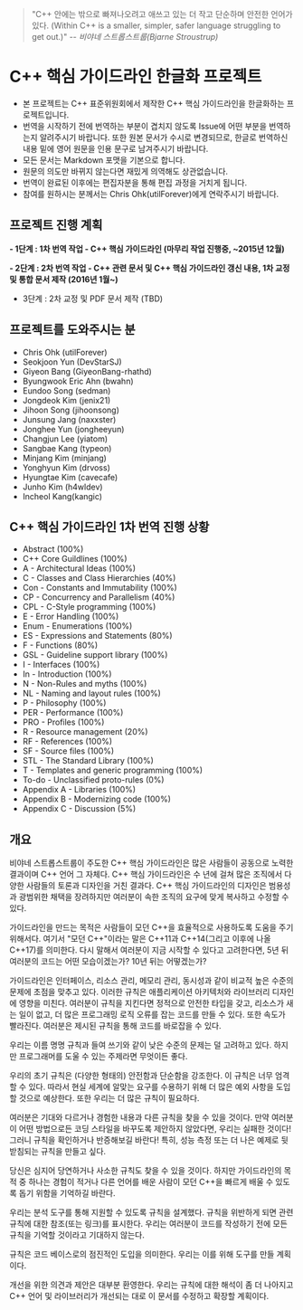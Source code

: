 > "C++ 안에는 밖으로 빠져나오려고 애쓰고 있는 더 작고 단순하며 안전한 언어가 있다. (Within C++ is a smaller, simpler, safer language struggling to get out.)"
> -- <cite>비야네 스트롭스트룹(Bjarne Stroustrup)</cite>

# C++ 핵심 가이드라인 한글화 프로젝트

- 본 프로젝트는 C++ 표준위원회에서 제작한 C++ 핵심 가이드라인을 한글화하는 프로젝트입니다.
- 번역을 시작하기 전에 번역하는 부분이 겹치지 않도록 Issue에 어떤 부분을 번역하는지 알려주시기 바랍니다. 또한 원본 문서가 수시로 변경되므로, 한글로 번역하신 내용 밑에 영어 원문을 인용 문구로 남겨주시기 바랍니다.
- 모든 문서는 Markdown 포맷을 기본으로 합니다.
- 원문의 의도만 바뀌지 않는다면 재밌게 의역해도 상관없습니다.
- 번역이 완료된 이후에는 편집자분을 통해 편집 과정을 거치게 됩니다.
- 참여를 원하시는 분께서는 Chris Ohk(utilForever)에게 연락주시기 바랍니다.

## 프로젝트 진행 계획

<B>- 1단계 : 1차 번역 작업 - C++ 핵심 가이드라인 (마무리 작업 진행중, ~2015년 12월)</B>

<B>- 2단계 : 2차 번역 작업 - C++ 관련 문서 및 C++ 핵심 가이드라인 갱신 내용, 1차 교정 및 통합 문서 제작 (2016년 1월~)</B>

- 3단계 : 2차 교정 및 PDF 문서 제작 (TBD)

## 프로젝트를 도와주시는 분

- Chris Ohk (utilForever)
- Seokjoon Yun (DevStarSJ)
- Giyeon Bang (GiyeonBang-rhathd)
- Byungwook Eric Ahn (bwahn)
- Eundoo Song (sedman)
- Jongdeok Kim (jenix21)
- Jihoon Song (jihoonsong)
- Junsung Jang (naxxster)
- Jonghee Yun (jongheeyun)
- Changjun Lee (yiatom)
- Sangbae Kang (typeon)
- Minjang Kim (minjang)
- Yonghyun Kim (drvoss)
- Hyungtae Kim (cavecafe)
- Junho Kim (h4wldev)
- Incheol Kang(kangic)

## C++ 핵심 가이드라인 1차 번역 진행 상황

- Abstract (100%)
- C++ Core Guildlines (100%)
- A - Architectural Ideas (100%)
- C - Classes and Class Hierarchies (40%)
- Con - Constants and Immutability (100%)
- CP - Concurrency and Parallelism (40%)
- CPL - C-Style programming (100%)
- E - Error Handling (100%)
- Enum - Enumerations (100%)
- ES - Expressions and Statements (80%)
- F - Functions (80%)
- GSL - Guideline support library (100%)
- I - Interfaces (100%)
- In - Introduction (100%)
- N - Non-Rules and myths (100%)
- NL - Naming and layout rules (100%)
- P - Philosophy (100%)
- PER - Performance (100%)
- PRO - Profiles (100%)
- R - Resource management (20%)
- RF - References (100%)
- SF - Source files (100%)
- STL - The Standard Library (100%)
- T - Templates and generic programming (100%)
- To-do - Unclassified proto-rules (0%)
- Appendix A - Libraries (100%)
- Appendix B - Modernizing code (100%)
- Appendix C - Discussion (5%)

## 개요

비야네 스트롭스트룹이 주도한 C++ 핵심 가이드라인은 많은 사람들이 공동으로 노력한 결과이며 C++ 언어 그 자체다.
C++ 핵심 가이드라인은 수 년에 걸쳐 많은 조직에서 다양한 사람들의 토론과 디자인을 거친 결과다.
C++ 핵심 가이드라인의 디자인은 범용성과 광범위한 채택을 장려하지만 여러분이 속한 조직의 요구에 맞게 복사하고 수정할 수 있다.

가이드라인을 만드는 목적은 사람들이 모던 C++을 효율적으로 사용하도록 도움을 주기 위해서다.
여기서 "모던 C++"이라는 말은 C++11과 C++14(그리고 이후에 나올 C++17)를 의미한다.
다시 말해서 여러분이 지금 시작할 수 있다고 고려한다면, 5년 뒤 여러분의 코드는 어떤 모습이겠는가? 10년 뒤는 어떻겠는가?

가이드라인은 인터페이스, 리소스 관리, 메모리 관리, 동시성과 같이 비교적 높은 수준의 문제에 초점을 맞추고 있다.
이러한 규칙은 애플리케이션 아키텍처와 라이브러리 디자인에 영향을 미친다.
여러분이 규칙을 지킨다면 정적으로 안전한 타입을 갖고, 리소스가 새는 일이 없고, 더 많은 프로그래밍 로직 오류를 잡는 코드를 만들 수 있다.
또한 속도가 빨라진다. 여러분은 제시된 규칙을 통해 코드를 바로잡을 수 있다.

우리는 이름 명명 규칙과 들여 쓰기와 같이 낮은 수준의 문제는 덜 고려하고 있다. 하지만 프로그래머를 도울 수 있는 주제라면 무엇이든 좋다.

우리의 초기 규칙은 (다양한 형태의) 안전함과 단순함을 강조한다. 이 규칙은 너무 엄격할 수 있다.
따라서 현실 세계에 알맞는 요구를 수용하기 위해 더 많은 예외 사항을 도입할 것으로 예상한다. 또한 우리는 더 많은 규칙이 필요하다.

여러분은 기대와 다르거나 경험한 내용과 다른 규칙을 찾을 수 있을 것이다. 만약 여러분이 어떤 방법으로든 코딩 스타일을 바꾸도록 제안하지 않았다면, 우리는 실패한 것이다!
그러니 규칙을 확인하거나 반증해보길 바란다! 특히, 성능 측정 또는 더 나은 예제로 뒷받침되는 규칙을 만들고 싶다.

당신은 심지어 당연하거나 사소한 규칙도 찾을 수 있을 것이다. 하지만 가이드라인의 목적 중 하나는 경험이 적거나 다른 언어를 배운 사람이 모던 C++을 빠르게 배울 수 있도록 돕기 위함을 기억하길 바란다.

우리는 분석 도구를 통해 지원할 수 있도록 규칙을 설계했다. 규칙을 위반하게 되면 관련 규칙에 대한 참조(또는 링크)를 표시한다.
우리는 여러분이 코드를 작성하기 전에 모든 규칙을 기억할 것이라고 기대하지 않는다.

규칙은 코드 베이스로의 점진적인 도입을 의미한다. 우리는 이를 위해 도구를 만들 계획이다.

개선을 위한 의견과 제안은 대부분 환영한다. 우리는 규칙에 대한 해석이 좀 더 나아지고 C++ 언어 및 라이브러리가 개선되는 대로 이 문서를 수정하고 확장할 계획이다.
